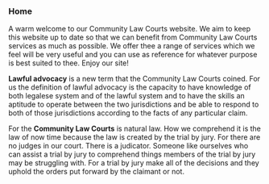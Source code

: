 ### Home

A warm welcome to our Community Law Courts website.  We aim to keep this website up to date so that we can benefit from  Community Law Courts services as much as possible.  We offer thee a range of services which we feel will be very useful and you can use as reference for whatever purpose is best suited to thee. Enjoy our site!  

**Lawful advocacy** is a new term that the Community Law Courts coined.  For us the definition of lawful advocacy is the capacity to have knowledge of both legalese system and of the lawful system and to have the skills an aptitude to operate between the two jurisdictions and be able to respond to both of those jurisdictions according to the facts of any particular claim.

For the **Community Law Courts** is natural law.  How we comprehend it is the law of now time because the law is created by the trial by jury.  For there are no judges in our court.  There is a judicator.  Someone like ourselves who can assist a trial by jury to comprehend things members of the trial by jury may be struggling with.  For a trial by jury make all of the decisions and they uphold the orders put forward by the claimant or not.

